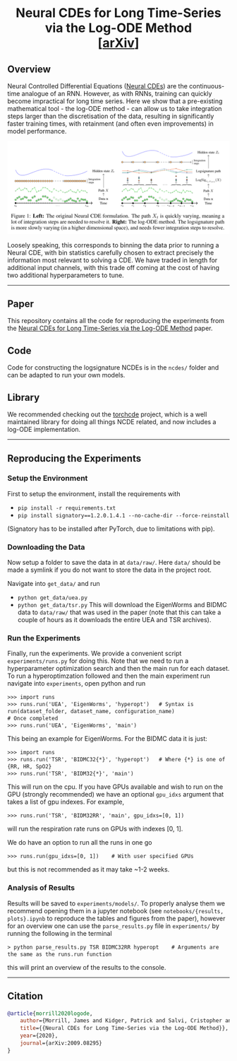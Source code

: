 <h1 align='center'>Neural CDEs for Long Time-Series<br> via the Log-ODE Method<br>
    [<a href="https://arxiv.org/abs/2009.08295">arXiv</a>] </h1>

## Overview
Neural Controlled Differential Equations ([Neural CDEs](https://github.com/patrick-kidger/NeuralCDE)) are the continuous-time analogue of an RNN. However, as with RNNs, training can quickly become impractical for long time series. Here we show that a pre-existing mathematical tool - the log-ODE method - can allow us to take integration steps larger than the discretisation of the data, resulting in significantly faster training times, with retainment (and often even improvements) in model performance. 

<p align="center">
    <img class="center" src="./reports/diagram/ncde_diagram_from_paper.png" width="800"/>
</p>

Loosely speaking, this corresponds to binning the data prior to running a Neural CDE, with bin statistics carefully chosen to extract precisely the information most relevant to solving a CDE. We have traded in length for additional input channels, with this trade off coming at the cost of having two additional hyperparameters to tune. 

-----

## Paper
This repository contains all the code for reproducing the experiments from the <a href="https://arxiv.org/abs/2009.08295">Neural CDEs for Long Time-Series via the Log-ODE Method</a> paper.

## Code
Code for constructing the logsignature NCDEs is in the `ncdes/` folder and can be adapted to run your own models.

## Library
We recommended checking out the <a href="https://github.com/patrick-kidger/torchcde">torchcde</a> project, which is a well maintained library for doing all things NCDE related, and now includes a log-ODE implementation. 

-----

## Reproducing the Experiments

### Setup the Environment
First to setup the environment, install the requirements with

+ `pip install -r requirements.txt`
+ `pip install signatory==1.2.0.1.4.1 --no-cache-dir --force-reinstall`

(Signatory has to be installed after PyTorch, due to limitations with pip).


### Downloading the Data
Now setup a folder to save the data in at `data/raw/`. Here `data/` should be made a symlink if you do not want to store the data in the project root.

Navigate into `get_data/` and run
+ `python get_data/uea.py`
+ `python get_data/tsr.py`
This will download the EigenWorms and BIDMC data to `data/raw/` that was used in the paper (note that this can take a couple of hours as it downloads the entire UEA and TSR archives).

### Run the Experiments
Finally, run the experiments. We provide a convenient script `experiments/runs.py` for doing this. Note that we need to run a hyperparameter optimization search and then the main run for each dataset. To run a hyperoptimzation followed and then the main experiment run navigate into `experiments`, open python and run
```
>>> import runs
>>> runs.run('UEA', 'EigenWorms', 'hyperopt')   # Syntax is run(dataset_folder, dataset_name, configuration_name)
# Once completed
>>> runs.run('UEA', 'EigenWorms', 'main')
```
This being an example for EigenWorms. For the BIDMC data it is just:
```
>>> import runs
>>> runs.run('TSR', 'BIDMC32{*}', 'hyperopt')   # Where {*} is one of {RR, HR, SpO2}
>>> runs.run('TSR', 'BIDM32{*}', 'main')
```
This will run on the cpu. If you have GPUs available and wish to run on the GPU (strongly recommended) we have an optional `gpu_idxs` argument that takes a list of gpu indexes. For example,
```
>>> runs.run('TSR', 'BIDM32RR', 'main', gpu_idxs=[0, 1])
```
will run the respiration rate runs on GPUs with indexes [0, 1].

We do have an option to run all the runs in one go
```
>>> runs.run(gpu_idxs=[0, 1])    # With user specified GPUs
```
but this is not recommended as it may take ~1-2 weeks.


### Analysis of Results
Results will be saved to `experiments/models/`. To properly analyse them we recommend opening them in a jupyter notebook (see `notebooks/{results, plots}.ipynb` to reproduce the tables and figures from the paper), however for an overview one can use the `parse_results.py` file in `experiments/` by running the following in the terminal
```
> python parse_results.py TSR BIDMC32RR hyperopt    # Arguments are the same as the runs.run function
```
this will print an overview of the results to the console. 


-----

## Citation

```bibtex
@article{morrill2020logode,
    author={Morrill, James and Kidger, Patrick and Salvi, Cristopher and Foster, James and Lyons, Terry},
    title={{Neural CDEs for Long Time-Series via the Log-ODE Method}},
    year={2020},
    journal={arXiv:2009.08295}
}
```

